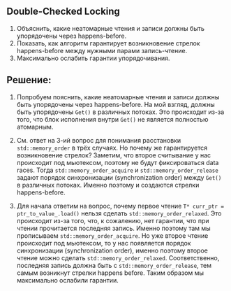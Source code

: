 ## Double-Checked Locking

1) Объяснить, какие неатомарные чтения и записи должны быть упорядочены через happens-before.
2) Показать, как алгоритм гарантирует возникновение стрелок happens-before между нужными парами запись-чтение.
3) Максимально ослабить гарантии упорядочивания.

## Решение:

1) Попробуем пояснить, какие неатомарные чтения и записи должны быть упорядочены через happens-before. На мой взгляд, должны быть упорядочены `Get()` в различных потоках. Это происходит из-за того, что блок исполнения внутри `Get()` не является полностью атомарным.

2) См. ответ на 3-ий вопрос для понимания расстановки `std::memory_order` в трёх случаях. Но почему же гарантируется возникновение стрелок? Заметим, что второе считывание у нас происходит под мьютексом, поэтому не будут фиксироваться data races. 
Тогда `std::memory_order_acquire` и `std::memory_order_release` задают порядок синхронизации (synchronization order) между `Get()` в различных потоках. Именно поэтому и создаются стрелки happens-before.

3) Для начала ответим на вопрос, почему первое чтение `T* curr_ptr = ptr_to_value_.load()` нельзя сделать `std::memory_order_relaxed`. Это происходит из-за того, что, к сожалению, нет гарантии, что при чтении прочитается последняя запись. Именно поэтому там мы прописываем `std::memory_order_acquire`. Но уже второе чтение происходит под мьютексом, то у нас появляется порядок синхронизации (synchronization order), именно поэтому второе чтение можно сделать `std::memory_order_relaxed`. Соответственно, последняя запись должна быть с `std::memory_order_release`, тем самым возникнут стрелки happens before. Таким образом мы максимально ослабили гарантии.
